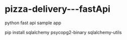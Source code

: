 # pizza-delivery---fastApi
python fast api sample app


pip install sqlalchemy psycopg2-binary sqlalchemy-utils

